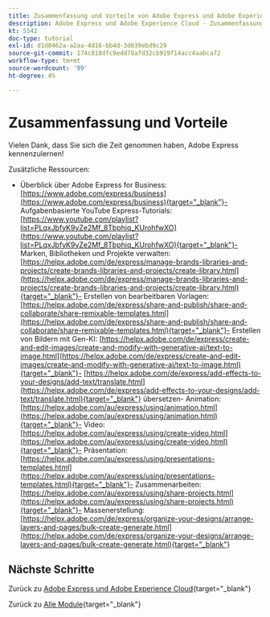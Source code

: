 ```yaml
---
title: Zusammenfassung und Vorteile von Adobe Express und Adobe Experience Cloud
description: Adobe Express und Adobe Experience Cloud - Zusammenfassung
kt: 5342
doc-type: tutorial
exl-id: d1d0462a-a2aa-4d16-bb4d-3d639ebd9c29
source-git-commit: 174c818dfc9edd78afd32cb919f14acc4aabca72
workflow-type: tm+mt
source-wordcount: '99'
ht-degree: 4%

---
```


# Zusammenfassung und Vorteile

Vielen Dank, dass Sie sich die Zeit genommen haben, Adobe Express kennenzulernen!

Zusätzliche Ressourcen:

- Überblick über Adobe Express for Business: [https://www.adobe.com/express/business](https://www.adobe.com/express/business){target="_blank"}- Aufgabenbasierte YouTube Express-Tutorials: [https://www.youtube.com/playlist?list=PLqxJbfyK9yZe2Mf_8Tbphiq_KUrohfwXO](https://www.youtube.com/playlist?list=PLqxJbfyK9yZe2Mf_8Tbphiq_KUrohfwXO){target="_blank"}- Marken, Bibliotheken und Projekte verwalten: [https://helpx.adobe.com/de/express/manage-brands-libraries-and-projects/create-brands-libraries-and-projects/create-library.html](https://helpx.adobe.com/de/express/manage-brands-libraries-and-projects/create-brands-libraries-and-projects/create-library.html){target="_blank"}- Erstellen von bearbeitbaren Vorlagen: [https://helpx.adobe.com/de/express/share-and-publish/share-and-collaborate/share-remixable-templates.html](https://helpx.adobe.com/de/express/share-and-publish/share-and-collaborate/share-remixable-templates.html){target="_blank"}- Erstellen von Bildern mit Gen-KI: [https://helpx.adobe.com/de/express/create-and-edit-images/create-and-modify-with-generative-ai/text-to-image.html](https://helpx.adobe.com/de/express/create-and-edit-images/create-and-modify-with-generative-ai/text-to-image.html){target="_blank"}- [https://helpx.adobe.com/de/express/add-effects-to-your-designs/add-text/translate.html](https://helpx.adobe.com/de/express/add-effects-to-your-designs/add-text/translate.html){target="_blank"} übersetzen- Animation: [https://helpx.adobe.com/au/express/using/animation.html](https://helpx.adobe.com/au/express/using/animation.html){target="_blank"}- Video: [https://helpx.adobe.com/au/express/using/create-video.html](https://helpx.adobe.com/au/express/using/create-video.html){target="_blank"}- Präsentation: [https://helpx.adobe.com/au/express/using/presentations-templates.html](https://helpx.adobe.com/au/express/using/presentations-templates.html){target="_blank"}- Zusammenarbeiten: [https://helpx.adobe.com/au/express/using/share-projects.html](https://helpx.adobe.com/au/express/using/share-projects.html){target="_blank"}- Massenerstellung: [https://helpx.adobe.com/de/express/organize-your-designs/arrange-layers-and-pages/bulk-create-generate.html](https://helpx.adobe.com/de/express/organize-your-designs/arrange-layers-and-pages/bulk-create-generate.html){target="_blank"}

## Nächste Schritte

Zurück zu [Adobe Express und Adobe Experience Cloud](./express.md){target="_blank"}

Zurück zu [Alle Module](./../../../overview.md){target="_blank"}